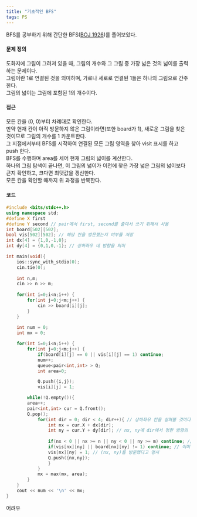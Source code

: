 ```yaml
---
title: "기초적인 BFS"
tags: PS
---
```


BFS를 공부하기 위해 간단한 BFS([BOJ 1926](https://www.acmicpc.net/problem/1926))를 풀어보았다.  

#### 문제 정의

도화지에 그림이 그려져 있을 때, 그림의 개수와 그 그림 중 가장 넓은 것의 넓이를 출력하는 문제이다.  
그림이란 1로 연결된 것을 의미하며, 가로나 세로로 연결된 1들은 하나의 그림으로 간주한다.  
그림의 넓이는 그림에 포함된 1의 개수이다.  

#### 접근

<!--more-->

모든 칸을 (0, 0)부터 차례대로 확인한다.  
만약 현재 칸이 아직 방문하지 않은 그림이라면(또한 board가 1), 새로운 그림을 찾은 것이므로 그림의 개수를 1 카운트한다.  
그 지점에서부터 BFS를 시작하여 연결된 모든 그림 영역을 찾아 visit 표시를 하고 push 한다.  
BFS를 수행하며 area를 세어 현재 그림의 넓이를 계산한다.  
하나의 그림 탐색이 끝나면, 이 그림의 넓이가 이전에 찾은 가장 넓은 그림의 넓이보다 큰지 확인하고, 크다면 최댓값을 갱신한다.  
모든 칸을 확인할 때까지 위 과정을 반복한다.  

#### 코드
```cpp
#include <bits/stdc++.h>
using namespace std;
#define X first
#define Y second // pair에서 first, second를 줄여서 쓰기 위해서 사용
int board[502][502];
bool vis[502][502]; // 해당 칸을 방문했는지 여부를 저장
int dx[4] = {1,0,-1,0};
int dy[4] = {0,1,0,-1}; // 상하좌우 네 방향을 의미

int main(void){
  	ios::sync_with_stdio(0);
  	cin.tie(0);
    
    int n,m;
	cin >> n >> m;
    
	for(int i=0;i<n;i++) {
		for(int j=0;j<m;j++) {
			cin >> board[i][j];
		}
	}
    
	int num = 0;
	int mx = 0;

	for(int i=0;i<n;i++) {
		for(int j=0;j<m;j++) {
			if(board[i][j] == 0 || vis[i][j] == 1) continue;
			num++;
			queue<pair<int,int> > Q;
			int area=0;

			Q.push({i,j});
			vis[i][j] = 1;

	    while(!Q.empty()){
		area++;
    	pair<int,int> cur = Q.front();
		Q.pop();
			for(int dir = 0; dir < 4; dir++){ // 상하좌우 칸을 살펴볼 것이다.
      			int nx = cur.X + dx[dir];
      			int ny = cur.Y + dy[dir]; // nx, ny에 dir에서 정한 방향의 인접한 칸의 좌표가 들어감
      			
				if(nx < 0 || nx >= n || ny < 0 || ny >= m) continue; // 범위 밖일 경우 넘어감
      			if(vis[nx][ny] || board[nx][ny] != 1) continue; // 이미 방문한 칸이거나 파란 칸이 아닐 경우
      			vis[nx][ny] = 1; // (nx, ny)를 방문했다고 명시
      			Q.push({nx,ny});
    			}
  			}
			mx = max(mx, area);
		}
	}
	cout << num << '\n' << mx;
}
```

어려우
